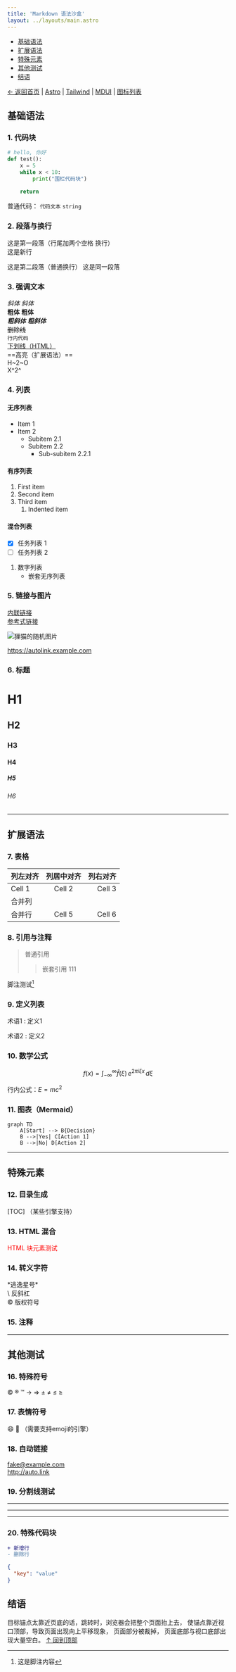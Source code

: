 ```yaml
---
title: 'Markdown 语法沙盒'
layout: ../layouts/main.astro
---
```



- [基础语法](#基础语法)
- [扩展语法](#扩展语法)
- [特殊元素](#特殊元素)
- [其他测试](#其他测试)
- [结语](#结语)


[← 返回首页](/)
| [Astro](https://docs.astro.build/en/getting-started/)
| [Tailwind](https://tailwindcss.com/docs/opacity)
| [MDUI](https://www.mdui.org/zh-cn/docs/2/components/card)
| [图标列表](/icons)



## 基础语法
### 1. 代码块
```python
# hello, 你好
def test():
    x = 5
    while x < 10:
        print("围栏代码块")
        
    return
```

普通代码： `代码文本` `string`

### 2. 段落与换行
这是第一段落（行尾加两个空格  换行）  
这是新行

这是第二段落（普通换行）
这是同一段落

### 3. 强调文本
*斜体* _斜体_  
**粗体** __粗体__  
***粗斜体*** ___粗斜体___  
~~删除线~~  
`行内代码`  
<u>下划线（HTML）</u>   
==高亮（扩展语法）==  
H~2~O  
X^2^  

### 4. 列表
#### 无序列表
- Item 1
- Item 2
  - Subitem 2.1
  - Subitem 2.2
    - Sub-subitem 2.2.1

#### 有序列表
1. First item
2. Second item
3. Third item
   1. Indented item

#### 混合列表
- [x] 任务列表 1
- [ ] 任务列表 2
1. 数字列表
   - 嵌套无序列表

### 5. 链接与图片
[内联链接](https://example.com)  
[参考式链接][1]  
<!--![图片替代文本](https://www.dmoe.cc/random.php "图片标题")-->
![狸猫的随机图片](https://api.miaomc.cn/image/get "图片标题")

<https://autolink.example.com>  

[1]: https://example.com/reference

### 6. 标题
# H1
## H2
### H3
#### H4
##### H5
###### H6

---

## 扩展语法

### 7. 表格
| 列左对齐   | 列居中对齐  |   列右对齐 |
|:-------|:------:|-------:|
| Cell 1 | Cell 2 | Cell 3 |
| 合并列    |        |        |
| 合并行    | Cell 5 | Cell 6 |

### 8. 引用与注释
> 普通引用
>> 嵌套引用
>> 111

脚注测试[^1]

[^1]: 这是脚注内容

### 9. 定义列表
术语1
: 定义1

术语2
: 定义2

### 10. 数学公式
$$
f(x) = \int_{-\infty}^\infty \hat f(\xi)\,e^{2 \pi i \xi x} \,d\xi
$$

行内公式：$E = mc^2$

### 11. 图表（Mermaid）
```mermaid
graph TD
    A[Start] --> B{Decision}
    B -->|Yes| C[Action 1]
    B -->|No| D[Action 2]
```

---

## 特殊元素

### 12. 目录生成
[TOC] （某些引擎支持）

### 13. HTML 混合
<div style="color: red">
HTML 块元素测试
</div>

### 14. 转义字符
\*逃逸星号\*  
\\ 反斜杠  
&#169; 版权符号

### 15. 注释
<!-- 这是隐藏的注释 -->

---

## 其他测试

### 16. 特殊符号
© ® ™ → ⇒ ± ≠ ≤ ≥

### 17. 表情符号
:smile: :rocket: （需要支持emoji的引擎）

### 18. 自动链接
<fake@example.com>  
http://auto.link

### 19. 分割线测试
---
***
___

### 20. 特殊代码块
```diff
+ 新增行
- 删除行
```

```json
{
  "key": "value"
}
```

## 结语
目标锚点太靠近页底的话，跳转时，浏览器会把整个页面抬上去，
使锚点靠近视口顶部，导致页面出现向上平移现象，
页面部分被裁掉， 页面底部与视口底部出现大量空白。
[↑ 回到顶部](#anchor-page-top)
